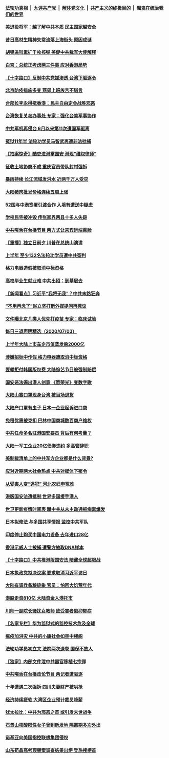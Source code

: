 

####  [法轮功真相](../../../../basic/blob/master/README.md?t=07050602) &nbsp;|&nbsp; [九评共产党](../../../../9ping.md/blob/master/README.md?t=07050602) &nbsp;|&nbsp; [解体党文化](../../../../jtdwh.md/blob/master/README.md?t=07050602)  &nbsp;|&nbsp; [共产主义的终极目的](../../../../gczydzjmd.md/blob/master/README.md?t=07050602) &nbsp;|&nbsp; [魔鬼在统治我们的世界](../../../../mgztzwmdsj.md/blob/master/README.md?t=07050602) 

#### [美退役将军：越了解中共本质 民主国家越安全](../pages/nsc413/n12232962.md?t=07050602) 

#### [昔日高材生精神失常流落上海街头 原因成谜](../pages/nsc413/n12232795.md?t=07050602) 

#### [胡锡进叫嚣扩千枚核弹 美促中共裁军大使解释](../pages/nsc413/n12231558.md?t=07050602) 

#### [白宫：总统正考虑两三件事 应对香港局势](../pages/nsc413/n12232772.md?t=07050602) 

#### [【十字路口】反制中共党媒渗透 台湾下驱逐令](../pages/nsc413/n12231666.md?t=07050602) 

#### [北京防疫措施多变 燕郊上班族苦不堪言](../pages/nsc413/n12232325.md?t=07050602) 

#### [台部长李永得挺香港：民主自由定会战胜邪恶](../pages/nsc413/n12232596.md?t=07050602) 

#### [台湾恢复关岛办事处 专家：强化台美军事协作](../pages/nsc413/n12232528.md?t=07050602) 

#### [中共军机再侵台 6月以来第11次遭国军驱离](../pages/nsc413/n12232407.md?t=07050602) 

#### [冤狱11年半 法轮功学员马智武再遭非法批捕](../pages/nsc413/n12230577.md?t=07050602) 

#### [【拍案惊奇】酷吏进港掌国安 港现“维权律师”](../pages/nsc413/n12231629.md?t=07050602) 

#### [征收土地协商不成 重庆官员带队封村强拆](../pages/nsc413/n12232323.md?t=07050602) 


#### [暴雨持续 长江流域发洪水 近两千万人受灾](../pages/nsc413/n12231677.md?t=07050602) 

#### [大陆猪肉批发价格连续五周上涨](../pages/nsc413/n12231800.md?t=07050602) 

#### [52国与中港签署引渡合作 入境有遭送中疑虑](../pages/nsc413/n12232103.md?t=07050602) 

#### [学校民宅被冲毁 传张家界两县十多人失踪](../pages/nsc413/n12231983.md?t=07050602) 

#### [中共喉舌在台播节目 两方式让来宾远端露脸](../pages/nsc413/n12231715.md?t=07050602) 

#### [【重播】独立日前夕 川普在总统山演讲](../pages/nsc413/n12230343.md?t=07050602) 

#### [上半年 至少132名法轮功学员遭中共冤判](../pages/nsc413/n12229828.md?t=07050602) 

#### [格力电器造假被取消中标资格](../pages/nsc413/n12231580.md?t=07050602) 

#### [高校毕业生就业难 中共出招：到基层去](../pages/nsc413/n12231647.md?t=07050602) 

#### [【新闻看点】习近平“我将无我”？中共末路狂奔](../pages/nsc413/n12231315.md?t=07050602) 

#### [“不用再念了”赵立坚打断外媒提问再惹议](../pages/nsc413/n12231415.md?t=07050602) 

#### [文件曝北京几类人优先打疫苗 专家：临床试验](../pages/nsc413/n12230906.md?t=07050602) 

#### [每日三退声明精选（2020/07/03）](../pages/nsc413/n12231529.md?t=07050602) 

#### [上半年大陆上市车企市值蒸发逾2000亿](../pages/nsc413/n12231313.md?t=07050602) 

#### [涉嫌招标中作假 格力电器遭取消中标资格](../pages/nsc413/n12231383.md?t=07050602) 

#### [耍赖拒付韩国版权费 大陆综艺节目被强制赔偿](../pages/nsc413/n12228726.md?t=07050602) 

#### [国安恶法逼出港人创意 《愿荣光》变数字歌](../pages/nsc413/n12230960.md?t=07050602) 

#### [大陆山寨口罩现身台湾 被当场退货](../pages/nsc413/n12231038.md?t=07050602) 

#### [大陆产口罩有虫子 日本一企业起诉进口商](../pages/nsc413/n12231106.md?t=07050602) 

#### [免租优惠被克扣 巴林中国商城数百商户维权](../pages/nsc413/n12231046.md?t=07050602) 

#### [中共任命多名驻港国安要员 背后有何考量？](../pages/nsc413/n12230989.md?t=07050602) 

#### [大陆一军工企业20亿债券违约 多高管辞职](../pages/nsc413/n12230777.md?t=07050602) 

#### [美制裁清单上的中共军方企业都是什么背景?](../pages/nsc413/n12231022.md?t=07050602) 

#### [应对近期两大社会热点 中共对媒体下密令](../pages/nsc413/n12230907.md?t=07050602) 

#### [从受害人变“逃犯” 河北农妇申冤难](../pages/nsc413/n12230891.md?t=07050602) 

#### [港版国安法遭抵制 世界多国援手港人](../pages/nsc413/n12230835.md?t=07050602) 

#### [世卫更新疫情时间表 曝中共从未主动通报病毒爆发](../pages/nsc413/n12230942.md?t=07050602) 

#### [日本拟修法 与多国共享情报 监控中共军队](../pages/nsc413/n12230926.md?t=07050602) 

#### [印度停止购买中国电力设备 去年进口28亿](../pages/nsc413/n12230757.md?t=07050602) 

#### [香港示威人士被捕 遭警方抽取DNA样本](../pages/nsc413/n12230911.md?t=07050602) 

#### [【十字路口】中共推港版国安法 暗藏全球超限战](../pages/nsc413/n12229018.md?t=07050602) 

#### [日本执政党拟决议案 要求取消习近平访日](../pages/nsc413/n12230749.md?t=07050602) 

#### [大陆有调兵备粮迹象 官员：怕回大饥荒年代](../pages/nsc413/n12230648.md?t=07050602) 


#### [港股走资810亿 大陆资金入港托市](../pages/nsc413/n12229538.md?t=07050602) 

#### [川师一副院长骚扰女教师 致受害者患抑郁症](../pages/nsc413/n12230271.md?t=07050602) 

#### [【名家专栏】华为监狱式的监控技术危及全球](../pages/nsc413/n12230629.md?t=07050602) 

#### [瘟疫加洪灾 中共的小康社会如空中楼阁](../pages/nsc413/n12228935.md?t=07050602) 

#### [法轮功学员初立文 法院两次退卷 国保不放人](../pages/nsc413/n12228049.md?t=07050602) 

#### [【独家】内部文件泄中共器官移植七宗罪](../pages/nsc413/n12190627.md?t=07050602) 

#### [中共喉舌在台播政论节目 两记者遭驱逐](../pages/nsc413/n12229817.md?t=07050602) 

#### [十年遭遇二次强拆 四川夫妻财产被哄抢](../pages/nsc413/n12230077.md?t=07050602) 

#### [经济持续疲软 大湾区企业预计裁员降薪](../pages/nsc413/n12229991.md?t=07050602) 

#### [犹太拉比：中共为邪恶之首 或引发末世战争](../pages/nsc413/n12229948.md?t=07050602) 

#### [石景山核酸阳性女子曾到新发地 隔离期多次外出](../pages/nsc413/n12229966.md?t=07050602) 

#### [诺基亚向美国指控联想集团侵权](../pages/nsc413/n12229788.md?t=07050602) 

#### [山东苟晶高考顶替案调查结果出炉 登热搜榜首](../pages/nsc413/n12229790.md?t=07050602) 

